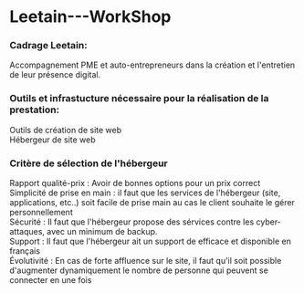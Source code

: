 # Leetain---WorkShop    
### Cadrage Leetain:  
  Accompagnement PME et auto-entrepreneurs dans la création et l'entretien de leur présence digital.  

### Outils et infrastucture nécessaire pour la réalisation de la prestation:  
  Outils de création de site web  
  Hébergeur de site web  

### Critère de sélection de l'hébergeur  
  Rapport qualité-prix : Avoir de bonnes options pour un prix correct  
  Simplicité de prise en main : il faut que les services de l'hébergeur (site, applications, etc..) soit facile de prise main au cas le client souhaite le     gérer personnellement  
  Sécurité : Il faut que l'hébergeur propose des sérvices contre les cyber-attaques, avec un minimum de backup.   
  Support : Il faut que l'hébergeur ait un support de efficace et disponible en français  
  Évolutivité : En cas de forte affluence sur le site, il faut qu'il soit possible d'augmenter dynamiquement le nombre de personne qui peuvent se connecter    en une fois   
